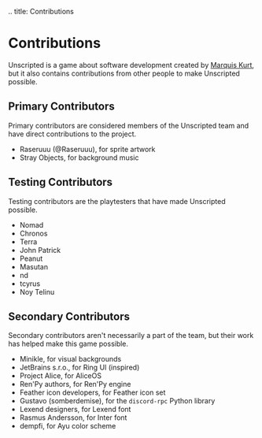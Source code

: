 .. title: Contributions

# Contributions

Unscripted is a game about software development created by [Marquis Kurt](https://marquiskurt.net), but it also contains contributions from other people to make Unscripted possible.

## Primary Contributors

Primary contributors are considered members of the Unscripted team and have direct contributions to the project.

- Raseruuu (@Raseruuu), for sprite artwork
- Stray Objects, for background music

## Testing Contributors

Testing contributors are the playtesters that have made Unscripted possible.

- Nomad
- Chronos
- Terra
- John Patrick
- Peanut
- Masutan
- nd
- tcyrus
- Noy Telinu

## Secondary Contributors

Secondary contributors aren't necessarily a part of the team, but their work has helped make this game possible.

- Minikle, for visual backgrounds
- JetBrains s.r.o., for Ring UI (inspired)
- Project Alice, for AliceOS
- Ren'Py authors, for Ren'Py engine
- Feather icon developers, for Feather icon set
- Gustavo (somberdemise), for the `discord-rpc` Python library
- Lexend designers, for Lexend font
- Rasmus Andersson, for Inter font
- dempfi, for Ayu color scheme

